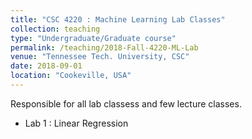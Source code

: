 ```yaml
---
title: "CSC 4220 : Machine Learning Lab Classes"
collection: teaching
type: "Undergraduate/Graduate course"
permalink: /teaching/2018-Fall-4220-ML-Lab
venue: "Tennessee Tech. University, CSC"
date: 2018-09-01
location: "Cookeville, USA"
---
```


Responsible for all lab classess and few lecture classes.
* Lab 1 : Linear Regression
